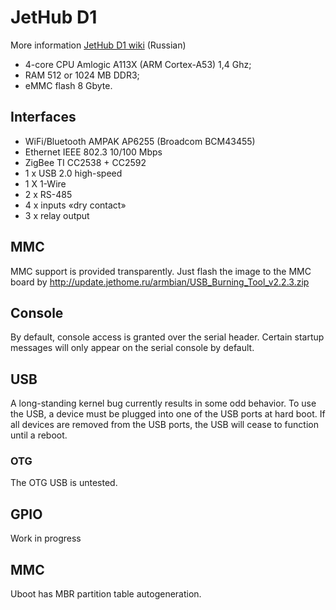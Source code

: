 # JetHub D1

More information [JetHub D1 wiki](http://wiki.jethome.ru/jethub_d1) (Russian)

- 4-core CPU Amlogic A113X (ARM Cortex-A53) 1,4 Ghz;
- RAM 512 or 1024 MB DDR3;
- eMMC flash 8 Gbyte.

## Interfaces

- WiFi/Bluetooth AMPAK AP6255 (Broadcom BCM43455)
- Ethernet IEEE 802.3 10/100 Mbps
- ZigBee TI CC2538 + CC2592
- 1 x USB 2.0 high-speed
- 1 X 1-Wire
- 2 x RS-485
- 4 x inputs  «dry contact»
- 3 х relay output

## MMC

MMC support is provided transparently. Just flash the image to the MMC board by http://update.jethome.ru/armbian/USB_Burning_Tool_v2.2.3.zip

## Console

By default, console access is granted over the serial header. Certain startup messages will only appear on the serial console by default. 

## USB

A long-standing kernel bug currently results in some odd behavior. To use the USB, a device must be plugged into one of the USB ports at hard boot. If all devices are removed from the USB ports, the USB will cease to function until a reboot.

### OTG

The OTG USB is untested.

## GPIO

Work in progress

## MMC

Uboot has MBR partition table autogeneration.
